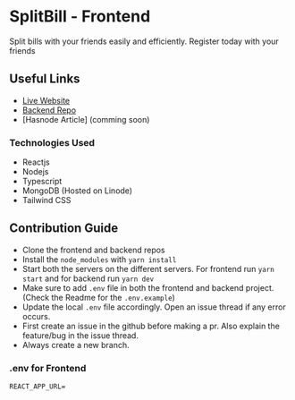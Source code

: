 # SplitBill - Frontend

Split bills with your friends easily and efficiently. Register today with your friends

## Useful Links

- [Live Website](https://split-bill-frontend.vercel.app/)
- [Backend Repo](https://github.com/rushilp2311/SplitBill-backend)
- [Hasnode Article] (comming soon)

### Technologies Used

- Reactjs
- Nodejs
- Typescript
- MongoDB (Hosted on Linode)
- Tailwind CSS



## Contribution Guide
- Clone the frontend and backend repos
- Install the `node_modules` with `yarn install`
- Start both the servers on the different servers. For frontend run `yarn start` and for backend run `yarn dev`
- Make sure to add `.env` file in both the frontend and backend project. (Check the Readme for the `.env.example`)
- Update the local `.env` file accordingly. Open an issue thread if any error occurs.
- First create an issue in the github before making a pr. Also explain the feature/bug in the issue thread.
- Always create a new branch. 

### .env for Frontend

```
REACT_APP_URL=
```
